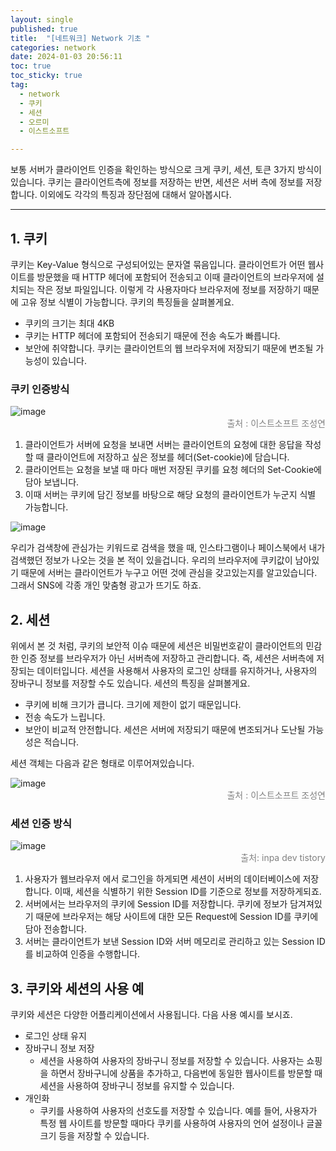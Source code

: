 ```yaml
---
layout: single
published: true
title:  "[네트워크] Network 기초 "
categories: network
date: 2024-01-03 20:56:11
toc: true
toc_sticky: true
tag:   
  - network
  - 쿠키
  - 세션
  - 오르미
  - 이스트소프트

---
```


보통 서버가 클라이언트 인증을 확인하는 방식으로 크게 쿠키, 세션, 토큰 3가지 방식이 있습니다. 쿠키는 클라이언트측에 정보를 저장하는 반면, 세션은 서버 측에 정보를 저장합니다. 이외에도 각각의 특징과 장단점에 대해서 알아봅시다.

---

## 1.  쿠키

쿠키는 Key-Value 형식으로 구성되어있는 문자열 묶음입니다. 클라이언트가 어떤 웹사이트를 방문했을 때 HTTP 헤더에 포함되어 전송되고 이때 클라이언트의 브라우저에 설치되는 작은 정보 파일입니다. 이렇게 각 사용자마다 브라우저에 정보를 저장하기 때문에 고유 정보 식별이 가능합니다.
쿠키의 특징들을 살펴볼게요.

- 쿠키의 크기는 최대 4KB
- 쿠키는 HTTP 헤더에 포함되어 전송되기 때문에 전송 속도가 빠릅니다.
- 보안에 취약합니다. 쿠키는 클라이언트의 웹 브라우저에 저장되기 때문에 변조될 가능성이 있습니다.

### 쿠키 인증방식

![image](https://github.com/BaxDailyGit/BaxDailyGit/assets/99312529/a34ec87d-aeaf-409d-a2e5-4b5c03b4561c)
<span style="color:gray; display: block; text-align: right;">출처 : 이스트소프트 조성연</span>

1. 클라이언트가 서버에 요청을 보내면 서버는 클라이언트의 요청에 대한 응답을 작성할 때 클라이언트에 저장하고 싶은 정보를 헤더(Set-cookie)에 담습니다. 
2. 클라이언트는 요청을 보낼 때 마다 매번 저장된 쿠키를 요청 헤더의 Set-Cookie에 담아 보냅니다. 
3. 이때 서버는 쿠키에 담긴 정보를 바탕으로 해당 요청의 클라이언트가 누군지 식별 가능합니다. 


![image](https://github.com/BaxDailyGit/BaxDailyGit/assets/99312529/11a33194-ebe8-4ef2-9850-4ad664ef13f0)

우리가 검색창에 관심가는 키워드로 검색을 했을 때, 인스타그램이나 페이스북에서 내가 검색했던 정보가 나오는 것을 본 적이 있을겁니다. 우리의 브라우저에 쿠키값이 남아있기 때문에 서버는 클라이언트가 누구고 어떤 것에 관심을 갖고있는지를 알고있습니다. 그래서 SNS에 각종 개인 맞춤형 광고가 뜨기도 하죠. 

## 2. 세션

위에서 본 것 처럼, 쿠키의 보안적 이슈 때문에 세션은 비밀번호같이 클라이언트의 민감한 인증 정보를 브라우저가 아닌 서버측에 저장하고 관리합니다. 즉, 세션은 서버측에 저장되는 데이터입니다. 
세션을 사용해서 사용자의 로그인 상태를 유지하거나, 사용자의 장바구니 정보를 저장할 수도 있습니다. 세션의 특징을 살펴볼게요.

- 쿠키에 비해 크기가 큽니다. 크기에 제한이 없기 때문입니다.
- 전송 속도가 느립니다.
- 보안이 비교적 안전합니다. 세션은 서버에 저장되기 때문에 변조되거나 도난될 가능성은 적습니다.

세션 객체는 다음과 같은 형태로 이루어져있습니다. 


![image](https://github.com/BaxDailyGit/BaxDailyGit/assets/99312529/04cf39c6-8d02-4df4-9bb7-a019e7bb7db9)
<span style="color:gray; display: block; text-align: right;">출처 : 이스트소프트 조성연</span>

### 세션 인증 방식

![image](https://github.com/BaxDailyGit/BaxDailyGit/assets/99312529/e3b38cfe-2894-4c85-b1d9-56bee73d679c)
<span style="color:gray; display: block; text-align: right;">출처: inpa dev tistory</span>

1. 사용자가 웹브라우저 에서 로그인을 하게되면 세션이 서버의 데이터베이스에 저장합니다. 이때, 세션을 식별하기 위한 Session ID를 기준으로 정보를 저장하게되죠.
2. 서버에서는 브라우저의 쿠키에 Session ID를 저장합니다. 쿠키에 정보가 담겨져있기 때문에 브라우저는 해당 사이트에 대한 모든 Request에 Session ID를 쿠키에 담아 전송합니다.
3. 서버는 클라이언트가 보낸 Session ID와 서버 메모리로 관리하고 있는 Session ID를 비교하여 인증을 수행합니다. 

## 3. 쿠키와 세션의 사용 예

쿠키와 세션은 다양한 어플리케이션에서 사용됩니다. 다음 사용 예시를 보시죠.

- 로그인 상태 유지
- 장바구니 정보 저장
    - 세션을 사용하여 사용자의 장바구니 정보를 저장할 수 있습니다. 사용자는 쇼핑을 하면서 장바구니에 상품을 추가하고, 다음번에 동일한 웹사이트를 방문할 때 세션을 사용하여 장바구니 정보를 유지할 수 있습니다.
- 개인화
    - 쿠키를 사용하여 사용자의 선호도를 저장할 수 있습니다. 예를 들어, 사용자가 특정 웹 사이트를 방문할 때마다 쿠키를 사용하여 사용자의 언어 설정이나 글꼴 크기 등을 저장할 수 있습니다.
  